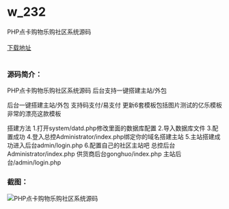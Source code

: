 # w_232
PHP点卡购物乐购社区系统源码
<br/></br>
[下载地址](https://www.uuid2.com/232.html "下载地址")
<br/></br>
<h3>源码简介：</h3>
<p>PHP点卡购物乐购社区系统源码 后台支持一键搭建主站/外包<p>
<p>后台一键搭建主站/外包
支持码支付/易支付
更新6套模板包括图片测试的亿乐模板
非常的漂亮这款模板

搭建方法
1.打开system/datd.php修改里面的数据库配置
2.导入数据库文件
3.配置成功
4.登入总控Administrator/index.php绑定你的域名搭建主站
5.主站搭建成功进入后台admin/login.php
6.配置自己的社区主站吧
总控后台Administrator/index.php
供货商后台gonghuo/index.php
主站后台/admin/login.php<p>
<h3>截图：</h3>
<img src="https://www.uuid2.com/wp-content/uploads/img/202105/f5eab4b168.jpg" alt="PHP点卡购物乐购社区系统源码">
